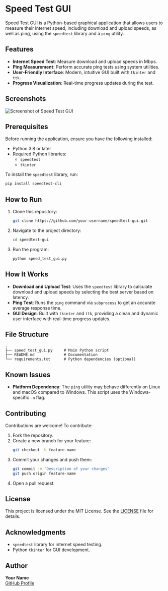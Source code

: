 # Speed Test GUI

Speed Test GUI is a Python-based graphical application that allows users to measure their internet speed, including download and upload speeds, as well as ping, using the `speedtest` library and a `ping` utility.

## Features

- **Internet Speed Test**: Measure download and upload speeds in Mbps.
- **Ping Measurement**: Perform accurate ping tests using system utilities.
- **User-Friendly Interface**: Modern, intuitive GUI built with `tkinter` and `ttk`.
- **Progress Visualization**: Real-time progress updates during the test.

## Screenshots

![Screenshot of Speed Test GUI](placeholder-for-screenshot)

## Prerequisites

Before running the application, ensure you have the following installed:

- Python 3.8 or later
- Required Python libraries:
  - `speedtest`
  - `tkinter`

To install the `speedtest` library, run:
```bash
pip install speedtest-cli
```

## How to Run

1. Clone this repository:
   ```bash
   git clone https://github.com/your-username/speedtest-gui.git
   ```
2. Navigate to the project directory:
   ```bash
   cd speedtest-gui
   ```
3. Run the program:
   ```bash
   python speed_test_gui.py
   ```

## How It Works

- **Download and Upload Test**: Uses the `speedtest` library to calculate download and upload speeds by selecting the best server based on latency.
- **Ping Test**: Runs the `ping` command via `subprocess` to get an accurate average response time.
- **GUI Design**: Built with `tkinter` and `ttk`, providing a clean and dynamic user interface with real-time progress updates.

## File Structure

```
.
├── speed_test_gui.py     # Main Python script
├── README.md             # Documentation
└── requirements.txt      # Python dependencies (optional)
```

## Known Issues

- **Platform Dependency**: The `ping` utility may behave differently on Linux and macOS compared to Windows. This script uses the Windows-specific `-n` flag.

## Contributing

Contributions are welcome! To contribute:

1. Fork the repository.
2. Create a new branch for your feature:
   ```bash
   git checkout -b feature-name
   ```
3. Commit your changes and push them:
   ```bash
   git commit -m "Description of your changes"
   git push origin feature-name
   ```
4. Open a pull request.

## License

This project is licensed under the MIT License. See the [LICENSE](LICENSE) file for details.

## Acknowledgments

- `speedtest` library for internet speed testing.
- Python `tkinter` for GUI development.

## Author

**Your Name**  
[GitHub Profile](https://github.com/NorbertKowalski80)
